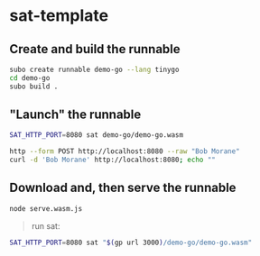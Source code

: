 # sat-template

## Create and build the runnable

```bash
subo create runnable demo-go --lang tinygo
cd demo-go
subo build .
```

## "Launch" the runnable

```bash
SAT_HTTP_PORT=8080 sat demo-go/demo-go.wasm 
```

```bash
http --form POST http://localhost:8080 --raw "Bob Morane"
curl -d 'Bob Morane' http://localhost:8080; echo ""
```

## Download and, then serve the runnable

```bash
node serve.wasm.js 
```

> run sat:
```bash
SAT_HTTP_PORT=8080 sat "$(gp url 3000)/demo-go/demo-go.wasm"
```


